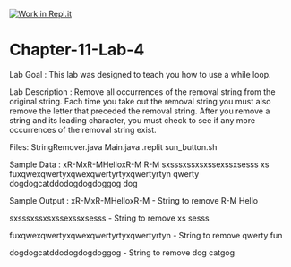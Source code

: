 [![Work in Repl.it](https://classroom.github.com/assets/work-in-replit-14baed9a392b3a25080506f3b7b6d57f295ec2978f6f33ec97e36a161684cbe9.svg)](https://classroom.github.com/online_ide?assignment_repo_id=4016756&assignment_repo_type=AssignmentRepo)
# Chapter-11-Lab-4
Lab Goal :   This lab was designed to teach you how to use a while loop.  

Lab Description :   Remove all occurrences of the removal string from the original string.   Each time you take out the removal string you must also remove the letter that preceded the removal string.   After you remove a string and its leading character, you must check to see if any more occurrences of the removal string exist.

Files:  StringRemover.java
        Main.java
        .replit
        sun_button.sh

Sample Data : 
xR-MxR-MHelloxR-M    R-M 
sxsssxssxsxssexssxsesss   xs
fuxqwexqwertyxqwexqwertyrtyxqwertyrtyn   qwerty
dogdogcatddodogdogdoggog     dog


	
Sample Output : 
xR-MxR-MHelloxR-M - String to remove R-M
Hello


sxsssxssxsxssexssxsesss - String to remove xs
sesss


fuxqwexqwertyxqwexqwertyrtyxqwertyrtyn - String to remove qwerty
fun


dogdogcatddodogdogdoggog  -  String to remove dog
catgog

